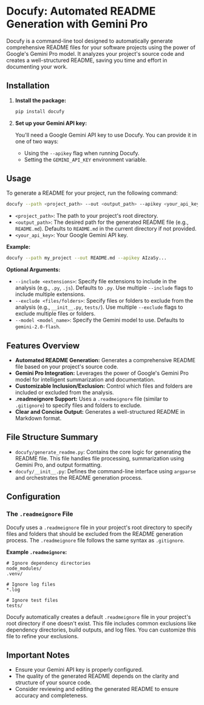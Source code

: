 # Docufy: Automated README Generation with Gemini Pro

Docufy is a command-line tool designed to automatically generate comprehensive README files for your software projects using the power of Google's Gemini Pro model. It analyzes your project's source code and creates a well-structured README, saving you time and effort in documenting your work.

## Installation

1.  **Install the package:**

    ```bash
    pip install docufy
    ```

2.  **Set up your Gemini API key:**

    You'll need a Google Gemini API key to use Docufy. You can provide it in one of two ways:

    *   Using the `--apikey` flag when running Docufy.
    *   Setting the `GEMINI_API_KEY` environment variable.

## Usage

To generate a README for your project, run the following command:

```bash
docufy --path <project_path> --out <output_path> --apikey <your_api_key>
```

*   `<project_path>`: The path to your project's root directory.
*   `<output_path>`: The desired path for the generated README file (e.g., `README.md`). Defaults to `README.md` in the current directory if not provided.
*   `<your_api_key>`: Your Google Gemini API key.

**Example:**

```bash
docufy --path my_project --out README.md --apikey AIzaSy...
```

**Optional Arguments:**

*   `--include <extensions>`: Specify file extensions to include in the analysis (e.g., `.py`, `.js`). Defaults to `.py`.  Use multiple `--include` flags to include multiple extensions.
*   `--exclude <files/folders>`:  Specify files or folders to exclude from the analysis (e.g., `__init__.py`, `tests/`).  Use multiple `--exclude` flags to exclude multiple files or folders.
*   `--model <model_name>`: Specify the Gemini model to use. Defaults to `gemini-2.0-flash`.

## Features Overview

*   **Automated README Generation:** Generates a comprehensive README file based on your project's source code.
*   **Gemini Pro Integration:** Leverages the power of Google's Gemini Pro model for intelligent summarization and documentation.
*   **Customizable Inclusion/Exclusion:**  Control which files and folders are included or excluded from the analysis.
*   **.readmeignore Support:**  Uses a `.readmeignore` file (similar to `.gitignore`) to specify files and folders to exclude.
*   **Clear and Concise Output:**  Generates a well-structured README in Markdown format.

## File Structure Summary

*   `docufy/generate_readme.py`: Contains the core logic for generating the README file.  This file handles file processing, summarization using Gemini Pro, and output formatting.
*   `docufy/__init__.py`:  Defines the command-line interface using `argparse` and orchestrates the README generation process.

## Configuration

### The `.readmeignore` File

Docufy uses a `.readmeignore` file in your project's root directory to specify files and folders that should be excluded from the README generation process.  The `.readmeignore` file follows the same syntax as `.gitignore`.

**Example `.readmeignore`:**

```
# Ignore dependency directories
node_modules/
.venv/

# Ignore log files
*.log

# Ignore test files
tests/
```

Docufy automatically creates a default `.readmeignore` file in your project's root directory if one doesn't exist.  This file includes common exclusions like dependency directories, build outputs, and log files. You can customize this file to refine your exclusions.

## Important Notes

*   Ensure your Gemini API key is properly configured.
*   The quality of the generated README depends on the clarity and structure of your source code.
*   Consider reviewing and editing the generated README to ensure accuracy and completeness.